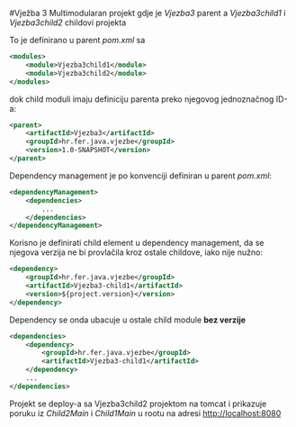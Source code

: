 #Vježba 3
Multimodularan projekt gdje je *Vjezba3* parent a *Vjezba3child1* i *Vjezba3child2* childovi projekta

To je definirano u parent *pom.xml* sa
```xml
<modules>
    <module>Vjezba3child1</module>
    <module>Vjezba3child2</module>
</modules>
```

dok child moduli imaju definiciju parenta preko njegovog jednoznačnog ID-a:
```xml
<parent>
    <artifactId>Vjezba3</artifactId>
    <groupId>hr.fer.java.vjezbe</groupId>
    <version>1.0-SNAPSHOT</version>
</parent>
```

Dependency management je po konvenciji definiran u parent *pom.xml*:
```xml
<dependencyManagement>
    <dependencies>
        ...
    </dependencies>
</dependencyManagement>
```

Korisno je definirati child element u dependency management, da se njegova verzija ne bi provlačila kroz ostale childove, iako nije nužno:
```xml
<dependency>
    <groupId>hr.fer.java.vjezbe</groupId>
    <artifactId>Vjezba3-child1</artifactId>
    <version>${project.version}</version>
</dependency>
```

Dependency se onda ubacuje u ostale child module **bez verzije**
```xml
<dependencies>
    <dependency>
        <groupId>hr.fer.java.vjezbe</groupId>
        <artifactId>Vjezba3-child1</artifactId>
    </dependency>
    ...
</dependencies>
```

Projekt se deploy-a sa Vjezba3child2 projektom na tomcat i prikazuje poruku iz *Child2Main* i *Child1Main* u rootu na adresi [http://localhost:8080](http://localhost:8080)

